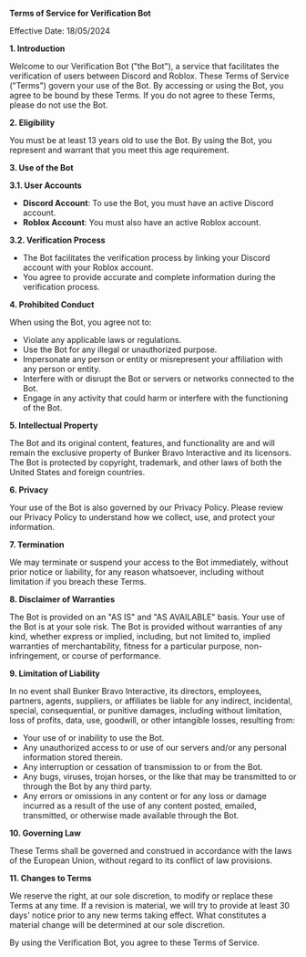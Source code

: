 **Terms of Service for Verification Bot**

Effective Date: 18/05/2024

**1. Introduction**

Welcome to our Verification Bot ("the Bot"), a service that facilitates the verification of users between Discord and Roblox. These Terms of Service ("Terms") govern your use of the Bot. By accessing or using the Bot, you agree to be bound by these Terms. If you do not agree to these Terms, please do not use the Bot.

**2. Eligibility**

You must be at least 13 years old to use the Bot. By using the Bot, you represent and warrant that you meet this age requirement.

**3. Use of the Bot**

**3.1. User Accounts**
- **Discord Account**: To use the Bot, you must have an active Discord account.
- **Roblox Account**: You must also have an active Roblox account.

**3.2. Verification Process**
- The Bot facilitates the verification process by linking your Discord account with your Roblox account.
- You agree to provide accurate and complete information during the verification process.

**4. Prohibited Conduct**

When using the Bot, you agree not to:
- Violate any applicable laws or regulations.
- Use the Bot for any illegal or unauthorized purpose.
- Impersonate any person or entity or misrepresent your affiliation with any person or entity.
- Interfere with or disrupt the Bot or servers or networks connected to the Bot.
- Engage in any activity that could harm or interfere with the functioning of the Bot.

**5. Intellectual Property**

The Bot and its original content, features, and functionality are and will remain the exclusive property of Bunker Bravo Interactive and its licensors. The Bot is protected by copyright, trademark, and other laws of both the United States and foreign countries.

**6. Privacy**

Your use of the Bot is also governed by our Privacy Policy. Please review our Privacy Policy to understand how we collect, use, and protect your information.

**7. Termination**

We may terminate or suspend your access to the Bot immediately, without prior notice or liability, for any reason whatsoever, including without limitation if you breach these Terms.

**8. Disclaimer of Warranties**

The Bot is provided on an "AS IS" and "AS AVAILABLE" basis. Your use of the Bot is at your sole risk. The Bot is provided without warranties of any kind, whether express or implied, including, but not limited to, implied warranties of merchantability, fitness for a particular purpose, non-infringement, or course of performance.

**9. Limitation of Liability**

In no event shall Bunker Bravo Interactive, its directors, employees, partners, agents, suppliers, or affiliates be liable for any indirect, incidental, special, consequential, or punitive damages, including without limitation, loss of profits, data, use, goodwill, or other intangible losses, resulting from:
- Your use of or inability to use the Bot.
- Any unauthorized access to or use of our servers and/or any personal information stored therein.
- Any interruption or cessation of transmission to or from the Bot.
- Any bugs, viruses, trojan horses, or the like that may be transmitted to or through the Bot by any third party.
- Any errors or omissions in any content or for any loss or damage incurred as a result of the use of any content posted, emailed, transmitted, or otherwise made available through the Bot.

**10. Governing Law**

These Terms shall be governed and construed in accordance with the laws of the European Union, without regard to its conflict of law provisions.

**11. Changes to Terms**

We reserve the right, at our sole discretion, to modify or replace these Terms at any time. If a revision is material, we will try to provide at least 30 days' notice prior to any new terms taking effect. What constitutes a material change will be determined at our sole discretion.


By using the Verification Bot, you agree to these Terms of Service.
